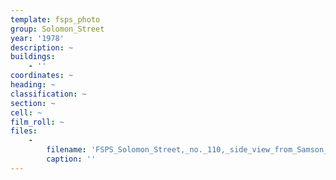 ```yaml
---
template: fsps_photo
group: Solomon_Street
year: '1978'
description: ~
buildings:
    - ''
coordinates: ~
heading: ~
classification: ~
section: ~
cell: ~
film_roll: ~
files:
    -
        filename: 'FSPS_Solomon_Street,_no._110,_side_view_from_Samson_Street,_corner_next_to_2_Samson,_10-3-D_1978.png'
        caption: ''
---
```

